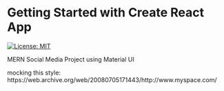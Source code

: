 # Getting Started with Create React App
[![License: MIT](https://img.shields.io/badge/License-MIT-yellow.svg)](https://opensource.org/licenses/MIT)
<p>MERN Social Media Project using Material UI</p>


<p>mocking this style: https://web.archive.org/web/20080705171443/http://www.myspace.com/</p>
